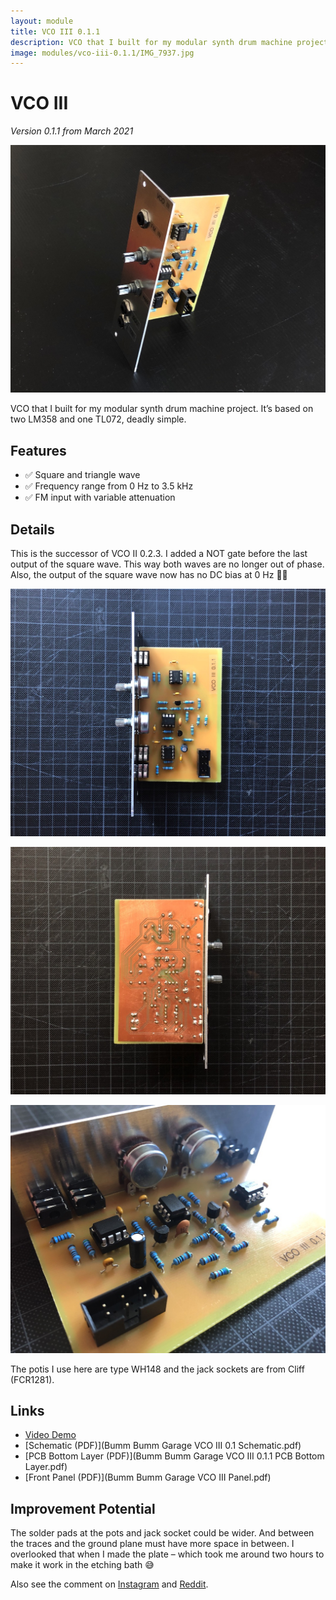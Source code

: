 ```yaml
---
layout: module
title: VCO III 0.1.1
description: VCO that I built for my modular synth drum machine project. It’s based on two LM358 and one TL072, deadly simple.
image: modules/vco-iii-0.1.1/IMG_7937.jpg
---
```


# VCO III

*Version 0.1.1 from March 2021*

![](IMG_7937.jpg)

VCO that I built for my modular synth drum machine project. It’s based on two LM358 and one TL072, deadly simple.

## Features

- ✅ Square and triangle wave
- ✅ Frequency range from 0 Hz to 3.5 kHz
- ✅ FM input with variable attenuation

## Details

This is the successor of VCO II 0.2.3. I added a NOT gate before the last output of the square wave. This way both waves are no longer out of phase. Also, the output of the square wave now has no DC bias at 0 Hz 👍🏻

![](IMG_7942.jpg)

![](IMG_7943.jpg)

![](IMG_7944.jpg)

The potis I use here are type WH148 and the jack sockets are from Cliff (FCR1281).

## Links

* [Video Demo](Bumm-Bumm-Garage-VCO-III-0.1.1-Video-Demo.mp4)
* [Schematic (PDF)](Bumm Bumm Garage VCO III 0.1 Schematic.pdf)
* [PCB Bottom Layer (PDF)](Bumm Bumm Garage VCO III 0.1.1 PCB Bottom Layer.pdf)
* [Front Panel (PDF)](Bumm Bumm Garage VCO III Panel.pdf)

## Improvement Potential

The solder pads at the pots and jack socket could be wider. And between the traces and the ground plane must have more space in between. I overlooked that when I made the plate – which took me around two hours to make it work in the etching bath 😅

Also see the comment on [Instagram](https://www.instagram.com/p/CM4tvzVBh62/) and [Reddit](https://www.reddit.com/r/synthdiy/comments/mdsjpf/simple_vco_in_eurorack_format_square_and_triangle/).

